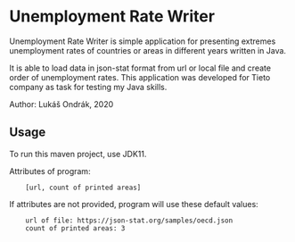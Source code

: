 # Unemployment Rate Writer

Unemployment Rate Writer is simple application for presenting extremes unemployment rates of countries or areas in different years written in Java. 

It is able to load data in json-stat format from url or local file and create order of unemployment rates. 
This application was developed for Tieto company as task for testing my Java skills.

Author: Lukáš Ondrák, 2020
## Usage
To run this maven project, use JDK11.

Attributes of program: 
```
    [url, count of printed areas]
```
If attributes are not provided, program will use these default values:
```
    url of file: https://json-stat.org/samples/oecd.json
    count of printed areas: 3
```
